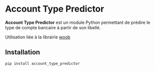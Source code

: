 # Account Type Predictor

**Account Type Predictor** est un module Python permettant de prédire le type de compte bancaire à partir de son libellé.

Utilisation liée à la librairie [woob](https://woob.tech)

## Installation

```bash
pip install account_type_predictor
